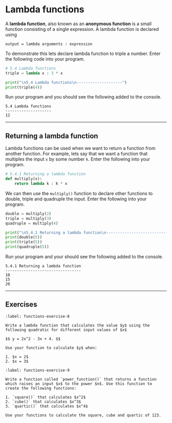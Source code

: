 # Lambda functions

A **lambda function**, also known as an **anonymous function** is a small function consisting of a single expression. A lambda function is declared using

```text
output = lambda arguments : expression
```

To demonstrate this lets declare lambda function to triple a number. Enter the following code into your program.

```python
# 5.4 Lambda functions
triple = lambda x : 3 * x

print("\n5.4 Lambda functions\n--------------------")
print(triple(4))
```

Run your program and you should see the following added to the console.

```text
5.4 Lambda functions
--------------------
12
```

---

## Returning a lambda function

Lambda functions can be used when we want to return a function from another function. For example, lets say that we want a function that multiples the input `x` by some number `k`. Enter the following into your program.

```python
# 5.4.1 Returning a lambda function
def multiply(x):
    return lambda k : k * x
```

We can then use the `multiply()` function to declare other functions to double, triple and quadruple the input. Enter the following into your program.

```python
double = multiply(2)
triple = multiply(3)
quadruple = multiply(4)

print("\n5.4.1 Returning a lambda function\n---------------------------------")
print(double(5))
print(triple(5))
print(quadruple(5)) 
```

Run your program and your should see the following added to the console.

```text
5.4.1 Returning a lambda function
---------------------------------
10
15
20
```

---

## Exercises

```{exercise}
:label: functions-exercise-8

Write a lambda function that calculates the value $y$ using the following quadratic for different input values of $x$

$$ y = 2x^2 - 3x + 4. $$

Use your function to calculate $y$ when:

1. $x = 2$
2. $x = 3$
```

```{exercise}
:label: functions-exercise-9

Write a function called `power_function()` that returns a function which raises an input $x$ to the power $n$. Use this function to create the following functions:

1. `square()` that calculates $x^2$
2. `cube()` that calculates $x^3$
3. `quartic()` that calculates $x^4$

Use your functions to calculate the square, cube and quartic of 123.
```
